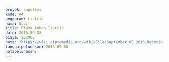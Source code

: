 ```yaml
---
proyek: rapotivi
kode: A4
anggaran: Listrik
nama: Suci
title: Biaya token listrik
date: 2016-09-08
biaya: 202000
nota: "https://wiki.ciptamedia.org/wiki/File:September_08_2016_Rapotivi_A4_Biaya_token_listrik.jpg"
tanggalpelunasan: 2016-09-08
notapelunasan:
---
```

